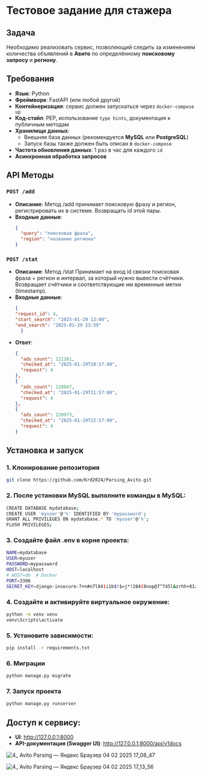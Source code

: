 # Тестовое задание для стажера

## Задача
Необходимо реализовать сервис, позволяющий следить за изменением количества объявлений в **Авито** по определённому **поисковому запросу** и **региону**.

## Требования
- **Язык**: Python  
- **Фреймворк**: FastAPI (или любой другой)  
- **Контейнеризация**: сервис должен запускаться через `docker-compose up`  
- **Код-стайл**: PEP, использование `type hints`, документация к публичным методам  
- **Хранилище данных**:  
  - Внешняя база данных (рекомендуется **MySQL** или **PostgreSQL**)  
  - Запуск базы также должен быть описан в `docker-compose`  
- **Частота обновления данных**: 1 раз в час для каждого `id`  
- **Асинхронная обработка запросов**  

## API Методы
### `POST /add`
- **Описание**: 
    Метод /add принимает поисковую фразу и регион, регистрировать их в системе. Возвращать id этой пары.  
- **Входные данные**:  
  ```json
  {
    "query": "поисковая фраза",
    "region": "название региона"
  }

### `POST /stat`
- **Описание**: 
    Метод /stat Принимает на вход id связки поисковая фраза + регион и интервал, за который нужно вывести счётчики. Возвращает счётчики и соответствующие им временные метки (timestamp).
- **Входные данные**:  
  ```json
  {
  "request_id": 4,
  "start_search": "2025-01-29 12:00",
  "end_search": "2025-01-29 23:59"
    }
- **Ответ**: 
  ```json
  {
    "ads_count": 121261,
    "checked_at": "2025-01-29T20:57:00",
    "request": 4
  },
  {
    "ads_count": 120847,
    "checked_at": "2025-01-29T21:57:00",
    "request": 4
  },
  {
    "ads_count": 120973,
    "checked_at": "2025-01-29T22:57:00",
    "request": 4
  }

## Установка и запуск

### 1. Клонирование репозитория
```sh
git clone https://github.com/Krd2024/Parsing_Avito.git
```

### 2. После установки MySQL выполните команды в MySQL:
```sh
CREATE DATABASE mydatabase;
CREATE USER 'myuser'@'%' IDENTIFIED BY 'mypassword';
GRANT ALL PRIVILEGES ON mydatabase.* TO 'myuser'@'%';
FLUSH PRIVILEGES;
```
### 3. Создайте файл .env в корне проекта:
```sh
NAME=mydatabase
USER=myuser
PASSWORD=mypassword
HOST=localhost
# HOST=db  # Docker
PORT=3306
SECRET_KEY=django-insecure-7+n#n7l84)i1b$!$=j*!284(8nop@7^745l&zrhh+81zsxj%$t
```
### 4. Создайте и активируйте виртуальное окружение:
```sh
python -m venv venv
venv\Scripts\activate   
```
### 5. Установите зависимости:
```sh
pip install -r requirements.txt   
```
### 6. Миграции
```sh
python manage.py migrate   
```
### 7. Запуск проекта
```sh
python manage.py runserver   
```

## Доступ к сервису:
- **UI**: http://127.0.0.1:8000  
- **API-документация (Swagger UI)**: http://127.0.0.1:8000/api/v1docs

![4_ Avito Parsing — Яндекс Браузер 04 02 2025 17_08_47](https://github.com/user-attachments/assets/3790cd10-42b4-4861-be9a-110e445ae2a1)

![4_ Avito Parsing — Яндекс Браузер 04 02 2025 17_13_56](https://github.com/user-attachments/assets/2fbcbbb6-ebc9-48ce-a20d-0f38fe6d83f6)



